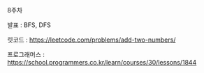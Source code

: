 8주차

발표 : BFS, DFS

릿코드 : https://leetcode.com/problems/add-two-numbers/

프로그래머스 : https://school.programmers.co.kr/learn/courses/30/lessons/1844